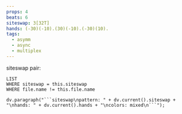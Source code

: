 ```yaml
---
props: 4
beats: 6
siteswap: 3[32T]
hands: (-30)(-10).(30)(-10).(-30)(10).
tags:
  - asymm
  - async
  - multiplex
---
```


siteswap pair:
```dataview
LIST
WHERE siteswap = this.siteswap
WHERE file.name != this.file.name
```
```dataviewjs
dv.paragraph("```siteswap\npattern: " + dv.current().siteswap + "\nhands: " + dv.current().hands + "\ncolors: mixed\n```");
```
